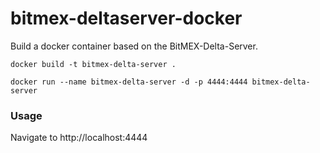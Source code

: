 # bitmex-deltaserver-docker
Build a docker container based on  the BitMEX-Delta-Server. 


`docker build -t bitmex-delta-server .`

`docker run --name bitmex-delta-server -d -p 4444:4444 bitmex-delta-server`

### Usage

Navigate to http://localhost:4444